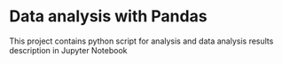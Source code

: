 # Data analysis with Pandas
This project contains python script for analysis and data analysis results description in Jupyter Notebook
